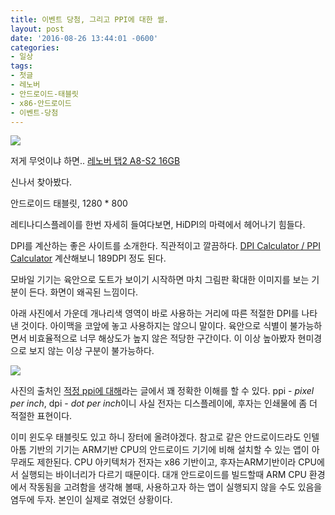 ```yaml
---
title: 이벤트 당첨, 그리고 PPI에 대한 썰.
layout: post
date: '2016-08-26 13:44:01 -0600'
categories:
- 일상
tags:
- 첫글
- 레노버
- 안드로이드-태블릿
- x86-안드로이드
- 이벤트-당첨
---
```


[![](https://res.cloudinary.com/rockheung/image/upload/v1522849249/blog1_vifqvm.png)](https://res.cloudinary.com/rockheung/image/upload/v1522849249/blog1_vifqvm.png)

저게 무엇이냐 하면.. [레노버 탭2 A8-S2 16GB](http://bit.ly/1TE5Yz5)

신나서 찾아봤다.

안드로이드 태블릿, 1280 * 800

레티나디스플레이를 한번 자세히 들여다보면, HiDPI의 마력에서 헤어나기 힘들다.

DPI를 계산하는 좋은 사이트를 소개한다. 
직관적이고 깔끔하다.
[DPI Calculator / PPI Calculator](https://www.sven.de/dpi/)
계산해보니 189DPI 정도 된다.

모바일 기기는 육안으로 도트가 보이기 시작하면 마치 그림판 확대한 이미지를 보는 기분이 든다. 화면이 왜곡된 느낌이다.

아래 사진에서 가운데 개나리색 영역이 바로 사용하는 거리에 따른 적절한 DPI를 나타낸 것이다. 아이맥을 코앞에 놓고 사용하지는 않으니 말이다. 육안으로 식별이 불가능하면서 비효율적으로 너무 해상도가 높지 않은 적당한 구간이다. 이 이상 높아봤자 현미경으로 보지 않는 이상 구분이 불가능하다. 

[![](https://res.cloudinary.com/rockheung/image/upload/v1522920693/PPI-distance-620x432_nm6c83.png)](https://res.cloudinary.com/rockheung/image/upload/v1522920693/PPI-distance-620x432_nm6c83.png)

사진의 출처인 [적정 ppi에 대해](http://digxtal.com/insight/20121029/%EC%A0%81%EC%A0%95-ppi%EC%97%90-%EB%8C%80%ED%95%B4/)라는 글에서 꽤 정확한 이해를 할 수 있다. ppi - *pixel per inch*, dpi - *dot per inch*이니 사실 전자는 디스플레이에, 후자는 인쇄물에 좀 더 적절한 표현이다.

이미 윈도우 태블릿도 있고 하니 장터에 올려야겠다. 참고로 같은 안드로이드라도 인텔 아톰 기반의 기기는 ARM기반 CPU의 안드로이드 기기에 비해 설치할 수 있는 앱이 아무래도 제한된다. CPU 아키텍처가 전자는 x86 기반이고, 후자는ARM기반이라 CPU에서 실행되는 바이너리가 다르기 때문이다. 대개 안드로이드를 빌드할때 ARM CPU 환경에서 작동됨을 고려함을 생각해 볼때, 사용하고자 하는 앱이 실행되지 않을 수도 있음을 염두에 두자. 본인이 실제로 겪었던 상황이다.